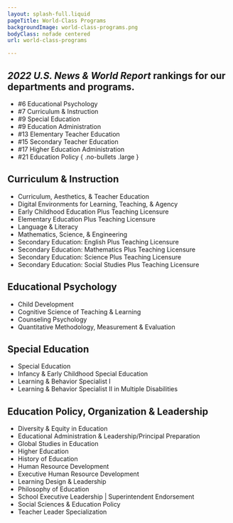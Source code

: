 ```yaml
---
layout: splash-full.liquid
pageTitle: World-Class Programs
backgroundImage: world-class-programs.png
bodyClass: nofade centered
url: world-class-programs

---
```


## *2022 U.S. News & World Report* rankings for our departments and programs.
* #6 Educational Psychology
* #7 Curriculum & Instruction
* #9 Special Education
* #9 Education Administration
* #13 Elementary Teacher Education
* #15 Secondary Teacher Education
* #17 Higher Education Administration
* #21 Education Policy
{ .no-bullets .large }

## Curriculum & Instruction 
* Curriculum, Aesthetics, & Teacher Education
* Digital Environments for Learning, Teaching, & Agency
* Early Childhood Education Plus Teaching Licensure
* Elementary Education Plus Teaching Licensure
* Language & Literacy
* Mathematics, Science, & Engineering
* Secondary Education: English Plus Teaching Licensure
* Secondary Education: Mathematics Plus Teaching Licensure
* Secondary Education: Science Plus Teaching Licensure
* Secondary Education: Social Studies Plus Teaching Licensure

## Educational Psychology 
* Child Development
* Cognitive Science of Teaching & Learning
* Counseling Psychology
* Quantitative Methodology, Measurement & Evaluation

## Special Education 
* Special Education
* Infancy & Early Childhood Special Education
* Learning & Behavior Specialist I
* Learning & Behavior Specialist II in Multiple Disabilities

## Education Policy, Organization & Leadership 
* Diversity & Equity in Education
* Educational Administration & Leadership/Principal Preparation
* Global Studies in Education
* Higher Education
* History of Education
* Human Resource Development
* Executive Human Resource Development
* Learning Design & Leadership
* Philosophy of Education
* School Executive Leadership | Superintendent Endorsement
* Social Sciences & Education Policy
* Teacher Leader Specialization

<style>.splash .full ul.stats.no-bullets { display: none; }</style>